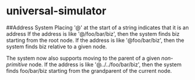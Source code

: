 # universal-simulator

##Address System
Placing '@' at the start of a string indicates that it is an address
If the address is like '@/foo/bar/biz', then the system finds biz starting from the root node.
If the address is like '@foo/bar/biz', then the system finds biz relative to a given node.

The system now also supports moving to the parent of a given *non-primitive* node.
If the address is like '@../../foo/bar/biz', then the system finds foo/bar/biz starting from the grandparent of the current node.
